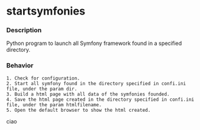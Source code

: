 # startsymfonies

### Description
Python program to launch all Symfony framework found in a specified directory.

### Behavior
	1. Check for configuration.
	2. Start all symfony found in the directory specified in confi.ini file, under the param dir.
	3. Build a html page with all data of the symfonies founded.
	4. Save the html page created in the directory specified in confi.ini file, under the param htmlfilename.
	5. Open the default browser to show the html created.
ciao
